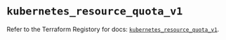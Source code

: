 # `kubernetes_resource_quota_v1`

Refer to the Terraform Registory for docs: [`kubernetes_resource_quota_v1`](https://www.terraform.io/docs/providers/kubernetes/r/resource_quota_v1).
